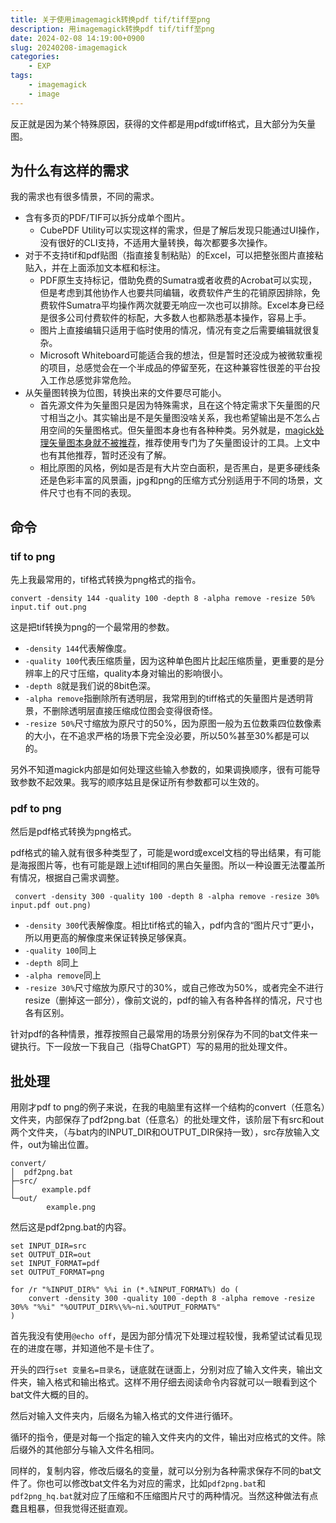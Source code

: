 ```yaml
---
title: 关于使用imagemagick转换pdf tif/tiff至png
description: 用imagemagick转换pdf tif/tiff至png
date: 2024-02-08 14:19:00+0900
slug: 20240208-imagemagick
categories:
    - EXP
tags:
    - imagemagick
    - image
---
```


反正就是因为某个特殊原因，获得的文件都是用pdf或tiff格式，且大部分为矢量图。



## 为什么有这样的需求

我的需求也有很多情景，不同的需求。

- 含有多页的PDF/TIF可以拆分成单个图片。
  - CubePDF Utility可以实现这样的需求，但是了解后发现只能通过UI操作，没有很好的CLI支持，不适用大量转换，每次都要多次操作。
- 对于不支持tif和pdf贴图（指直接复制粘贴）的Excel，可以把整张图片直接粘贴入，并在上面添加文本框和标注。
  - PDF原生支持标记，借助免费的Sumatra或者收费的Acrobat可以实现，但是考虑到其他协作人也要共同编辑，收费软件产生的花销原因排除，免费软件Sumatra平均操作两次就要无响应一次也可以排除。Excel本身已经是很多公司付费软件的标配，大多数人也都熟悉基本操作，容易上手。
  - 图片上直接编辑只适用于临时使用的情况，情况有变之后需要编辑就很复杂。
  - Microsoft Whiteboard可能适合我的想法，但是暂时还没成为被微软重视的项目，总感觉会在一个半成品的停留至死，在这种兼容性很差的平台投入工作总感觉非常危险。
- 从矢量图转换为位图，转换出来的文件要尽可能小。
  - 首先源文件为矢量图只是因为特殊需求，且在这个特定需求下矢量图的尺寸相当之小。其实输出是不是矢量图没啥关系，我也希望输出是不怎么占用空间的矢量图格式。但矢量图本身也有各种种类。另外就是，[magick处理矢量图本身就不被推荐](https://www.imagemagick.org/Usage/formats/#vector)，推荐使用专门为了矢量图设计的工具。上文中也有其他推荐，暂时还没有了解。
  - 相比原图的风格，例如是否是有大片空白面积，是否黑白，是更多硬线条还是色彩丰富的风景画，jpg和png的压缩方式分别适用于不同的场景，文件尺寸也有不同的表现。


## 命令

### tif to png

先上我最常用的，tif格式转换为png格式的指令。

```
convert -density 144 -quality 100 -depth 8 -alpha remove -resize 50% input.tif out.png
```

这是把tif转换为png的一个最常用的参数。

- `-density 144`代表解像度。
- `-quality 100`代表压缩质量，因为这种单色图片比起压缩质量，更重要的是分辨率上的尺寸压缩，quality本身对输出的影响很小。
- `-depth 8`就是我们说的8bit色深。
- `-alpha remove`指删除所有透明层，我常用到的tiff格式的矢量图片是透明背景，不删除透明层直接压缩成位图会变得很奇怪。
- `-resize 50%`尺寸缩放为原尺寸的50%，因为原图一般为五位数乘四位数像素的大小，在不追求严格的场景下完全没必要，所以50%甚至30%都是可以的。

另外不知道magick内部是如何处理这些输入参数的，如果调换顺序，很有可能导致参数不起效果。我写的顺序姑且是保证所有参数都可以生效的。

### pdf to png

然后是pdf格式转换为png格式。

pdf格式的输入就有很多种类型了，可能是word或excel文档的导出结果，有可能是海报图片等，也有可能是跟上述tif相同的黑白矢量图。所以一种设置无法覆盖所有情况，根据自己需求调整。

```
 convert -density 300 -quality 100 -depth 8 -alpha remove -resize 30% input.pdf out.png)
```

- `-density 300`代表解像度。相比tif格式的输入，pdf内含的“图片尺寸”更小，所以用更高的解像度来保证转换足够保真。
- `-quality 100`同上
- `-depth 8`同上
- `-alpha remove`同上
- `-resize 30%`尺寸缩放为原尺寸的30%，或自己修改为50%，或者完全不进行resize（删掉这一部分），像前文说的，pdf的输入有各种各样的情况，尺寸也各有区别。

针对pdf的各种情景，推荐按照自己最常用的场景分别保存为不同的bat文件来一键执行。下一段放一下我自己（指导ChatGPT）写的易用的批处理文件。

## 批处理


用刚才pdf to png的例子来说，在我的电脑里有这样一个结构的convert（任意名）文件夹，内部保存了pdf2png.bat（任意名）的批处理文件，该阶层下有src和out两个文件夹，（与bat内的INPUT_DIR和OUTPUT_DIR保持一致），src存放输入文件，out为输出位置。
```
convert/
│  pdf2png.bat
├─src/
│      example.pdf
└─out/
        example.png
```

然后这是pdf2png.bat的内容。

```
set INPUT_DIR=src
set OUTPUT_DIR=out
set INPUT_FORMAT=pdf
set OUTPUT_FORMAT=png

for /r "%INPUT_DIR%" %%i in (*.%INPUT_FORMAT%) do (
    convert -density 300 -quality 100 -depth 8 -alpha remove -resize 30%% "%%i" "%OUTPUT_DIR%\%%~ni.%OUTPUT_FORMAT%"
)
```

首先我没有使用`@echo off`，是因为部分情况下处理过程较慢，我希望试试看见现在的进度在哪，并知道他不是卡住了。

开头的四行`set 变量名=目录名`，谜底就在谜面上，分别对应了输入文件夹，输出文件夹，输入格式和输出格式。这样不用仔细去阅读命令内容就可以一眼看到这个bat文件大概的目的。

然后对输入文件夹内，后缀名为输入格式的文件进行循环。

循环的指令，便是对每一个指定的输入文件夹内的文件，输出对应格式的文件。除后缀外的其他部分与输入文件名相同。

同样的，复制内容，修改后缀名的变量，就可以分别为各种需求保存不同的bat文件了。你也可以修改bat文件名为对应的需求，比如`pdf2png.bat`和`pdf2png_hq.bat`就对应了压缩和不压缩图片尺寸的两种情况。当然这种做法有点蠢且粗暴，但我觉得还挺直观。
